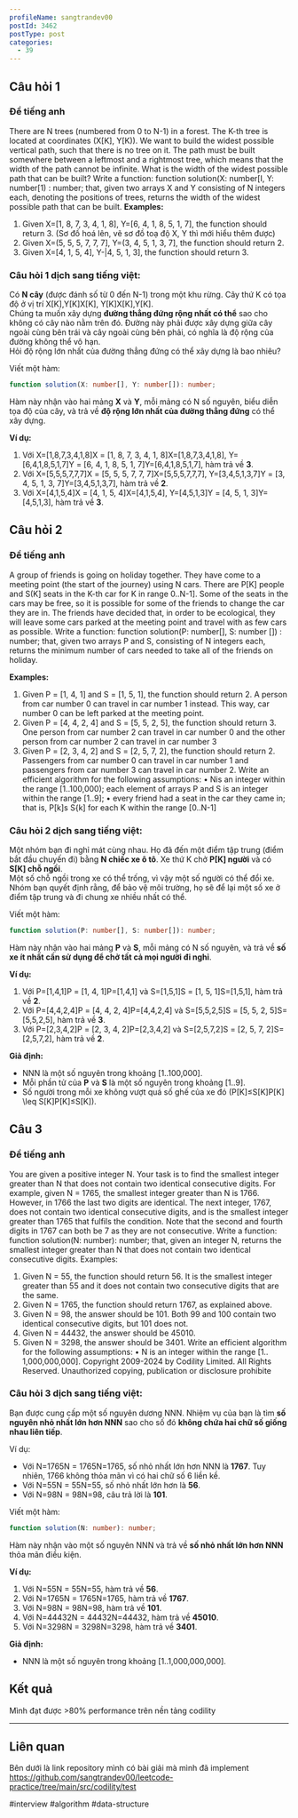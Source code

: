 ```yaml
---
profileName: sangtrandev00
postId: 3462
postType: post
categories:
  - 39
---
```

## Câu hỏi 1 

### Đề tiếng anh
There are N trees (numbered from 0 to N-1) in a forest. The K-th tree is located at coordinates
(X[K], Y[K)).
We want to build the widest possible vertical path, such that there is no tree on it. The path must
be built somewhere between a leftmost and a rightmost tree, which means that the width of the
path cannot be infinite.
What is the width of the widest possible path that can be built?
Write a function:
function solution(X: number[I, Y: number[1) : number;
that, given two arrays X and Y consisting of N integers each, denoting the positions of trees,
returns the width of the widest possible path that can be built.
**Examples:**
1. Given X=[1, 8, 7, 3, 4, 1, 8], Y=[6, 4, 1, 8, 5, 1, 7], the function should return 3. (Sơ đồ hoá lên, vẽ sơ đồ toạ độ X, Y thì mới hiểu thêm được)
2. Given X=(5, 5, 5, 7, 7, 7], Y=(3, 4, 5, 1, 3, 7], the function should return 2.
3. Given X=[4, 1, 5, 4], Y-|4, 5, 1, 3], the function should return 3.
### Câu hỏi 1 dịch sang tiếng việt:

Có **N cây** (được đánh số từ 0 đến N-1) trong một khu rừng. Cây thứ K có tọa độ ở vị trí X[K],Y[K]X[K], Y[K]X[K],Y[K].  
Chúng ta muốn xây dựng **đường thẳng đứng rộng nhất có thể** sao cho không có cây nào nằm trên đó. Đường này phải được xây dựng giữa cây ngoài cùng bên trái và cây ngoài cùng bên phải, có nghĩa là độ rộng của đường không thể vô hạn.  
Hỏi độ rộng lớn nhất của đường thẳng đứng có thể xây dựng là bao nhiêu?

Viết một hàm:
```typescript
function solution(X: number[], Y: number[]): number;
```

Hàm này nhận vào hai mảng **X** và **Y**, mỗi mảng có N số nguyên, biểu diễn tọa độ của cây, và trả về **độ rộng lớn nhất của đường thẳng đứng** có thể xây dựng.

**Ví dụ:**

1. Với X=[1,8,7,3,4,1,8]X = [1, 8, 7, 3, 4, 1, 8]X=[1,8,7,3,4,1,8], Y=[6,4,1,8,5,1,7]Y = [6, 4, 1, 8, 5, 1, 7]Y=[6,4,1,8,5,1,7], hàm trả về **3**.
2. Với X=[5,5,5,7,7,7]X = [5, 5, 5, 7, 7, 7]X=[5,5,5,7,7,7], Y=[3,4,5,1,3,7]Y = [3, 4, 5, 1, 3, 7]Y=[3,4,5,1,3,7], hàm trả về **2**.
3. Với X=[4,1,5,4]X = [4, 1, 5, 4]X=[4,1,5,4], Y=[4,5,1,3]Y = [4, 5, 1, 3]Y=[4,5,1,3], hàm trả về **3**.


## **Câu hỏi  2** 

### Đề tiếng anh

A group of friends is going on holiday together. They have come to a meeting point (the start of the
journey) using N cars. There are P[K] people and S(K] seats in the K-th car for K in range 0..N-1].
Some of the seats in the cars may be free, so it is possible for some of the friends to change the car
they are in. The friends have decided that, in order to be ecological, they will leave some cars parked
at the meeting point and travel with as few cars as possible.
Write a function:
function solution(P: number[], S: number []) : number;
that, given two arrays P and S, consisting of N integers each, returns the minimum number of cars
needed to take all of the friends on holiday.

**Examples:**
1. Given P = [1, 4, 1] and S = [1, 5, 1], the function should return 2. A person from car number 0 can
travel in car number 1 instead. This way, car number 0 can be left parked at the meeting point.
2. Given P = [4, 4, 2, 4] and S = [5, 5, 2, 5], the function should return 3. One person from car number
2 can travel in car number 0 and the other person from car number 2 can travel in car number 3
3. Given P = [2, 3, 4, 2] and S = [2, 5, 7, 2], the function should return 2. Passengers from car number
0 can travel in car number 1 and passengers from car number 3 can travel in car number 2.
Write an efficient algorithm for the following assumptions:
• Nis an integer within the range [1..100,000);
each element of arrays P and S is an integer within the range [1..9];
• every friend had a seat in the car they came in; that is, P[k]s S{k] for each K within the range [0..N-1]

### Câu hỏi 2 dịch sang tiếng việt:

Một nhóm bạn đi nghỉ mát cùng nhau. Họ đã đến một điểm tập trung (điểm bắt đầu chuyến đi) bằng **N chiếc xe ô tô**. Xe thứ K chở **P[K] người** và có **S[K] chỗ ngồi**.  
Một số chỗ ngồi trong xe có thể trống, vì vậy một số người có thể đổi xe. Nhóm bạn quyết định rằng, để bảo vệ môi trường, họ sẽ để lại một số xe ở điểm tập trung và đi chung xe nhiều nhất có thể.

Viết một hàm:

```typescript
function solution(P: number[], S: number[]): number;
```

Hàm này nhận vào hai mảng **P** và **S**, mỗi mảng có N số nguyên, và trả về **số xe ít nhất cần sử dụng để chở tất cả mọi người đi nghỉ**.

**Ví dụ:**

1. Với P=[1,4,1]P = [1, 4, 1]P=[1,4,1] và S=[1,5,1]S = [1, 5, 1]S=[1,5,1], hàm trả về **2**.
2. Với P=[4,4,2,4]P = [4, 4, 2, 4]P=[4,4,2,4] và S=[5,5,2,5]S = [5, 5, 2, 5]S=[5,5,2,5], hàm trả về **3**.
3. Với P=[2,3,4,2]P = [2, 3, 4, 2]P=[2,3,4,2] và S=[2,5,7,2]S = [2, 5, 7, 2]S=[2,5,7,2], hàm trả về **2**.

**Giả định:**

- NNN là một số nguyên trong khoảng [1..100,000].
- Mỗi phần tử của **P** và **S** là một số nguyên trong khoảng [1..9].
- Số người trong mỗi xe không vượt quá số ghế của xe đó (P[K]≤S[K]P[K] \leq S[K]P[K]≤S[K]).

## **Câu 3**
### Đề tiếng anh
You are given a positive integer N. Your task is to find the smallest integer greater than N that does
not contain two identical consecutive digits.
For example, given N = 1765, the smallest integer greater than N is 1766. However, in 1766 the last
two digits are identical. The next integer, 1767, does not contain two identical consecutive digits,
and is the smallest integer greater than 1765 that fulfils the condition. Note that the second and
fourth digits in 1767 can both be 7 as they are not consecutive.
Write a function:
function solution(N: number): number;
that, given an integer N, returns the smallest integer greater than N that does not contain two
identical consecutive digits.
Examples:
1. Given N = 55, the function should return 56. It is the smallest integer greater than 55 and it does
not contain two consecutive digits that are the same.
2. Given N = 1765, the function should return 1767, as explained above.
3. Given N = 98, the answer should be 101. Both 99 and 100 contain two identical consecutive
digits, but 101 does not.
4. Given N = 44432, the answer should be 45010.
5. Given N = 3298, the answer should be 3401.
Write an efficient algorithm for the following assumptions:
• N is an integer within the range [1.. 1,000,000,000].
Copyright 2009-2024 by Codility Limited. All Rights Reserved. Unauthorized copying, publication or disclosure prohibite

### Câu hỏi 3 dịch sang tiếng việt:

Bạn được cung cấp một số nguyên dương NNN. Nhiệm vụ của bạn là tìm **số nguyên nhỏ nhất lớn hơn NNN** sao cho số đó **không chứa hai chữ số giống nhau liên tiếp**.

Ví dụ:

- Với N=1765N = 1765N=1765, số nhỏ nhất lớn hơn NNN là **1767**. Tuy nhiên, 1766 không thỏa mãn vì có hai chữ số 6 liền kề.
- Với N=55N = 55N=55, số nhỏ nhất lớn hơn là **56**.
- Với N=98N = 98N=98, câu trả lời là **101**.

Viết một hàm:

```typescript
function solution(N: number): number;
```

Hàm này nhận vào một số nguyên NNN và trả về **số nhỏ nhất lớn hơn NNN** thỏa mãn điều kiện.

**Ví dụ:**

1. Với N=55N = 55N=55, hàm trả về **56**.
2. Với N=1765N = 1765N=1765, hàm trả về **1767**.
3. Với N=98N = 98N=98, hàm trả về **101**.
4. Với N=44432N = 44432N=44432, hàm trả về **45010**.
5. Với N=3298N = 3298N=3298, hàm trả về **3401**.

**Giả định:**

- NNN là một số nguyên trong khoảng [1..1,000,000,000].

## Kết quả
Mình đạt được >80% performance trên nền tảng codility

---
## Liên quan
Bên dưới là link repository mình có bài giải mà mình đã implement
https://github.com/sangtrandev00/leetcode-practice/tree/main/src/codility/test

#interview #algorithm #data-structure